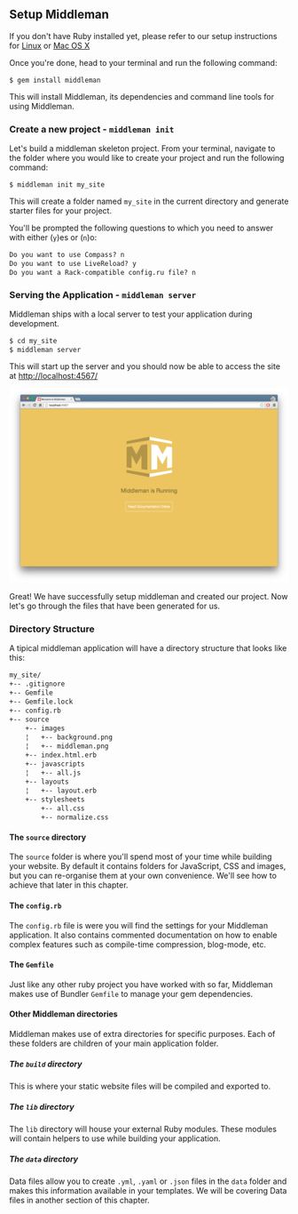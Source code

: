 ## Setup Middleman

If you don't have Ruby installed yet, please refer to our setup instructions for [Linux](https://craftacademy.gitbooks.io/caa_precourse/content/terminal/linux.html) or [Mac OS X](https://craftacademy.gitbooks.io/caa_precourse/content/terminal/mac_osx.html)

Once you're done, head to your terminal and run the following command:

```shell
$ gem install middleman
```

This will install Middleman, its dependencies and command line tools for using Middleman.

### Create a new project - `middleman init`

Let's build a middleman skeleton project. From your terminal, navigate to the folder where you would like to create your project and run the following command:

```shell
$ middleman init my_site
```

This will create a folder named `my_site` in the current directory and generate starter files for your project.

You'll be prompted the following questions to which you need to answer with either (`y`)es or (`n`)o:

```shell
Do you want to use Compass? n
Do you want to use LiveReload? y
Do you want a Rack-compatible config.ru file? n
```

### Serving the Application - `middleman server`

Middleman ships with a local server to test your application during development. 

```shell
$ cd my_site
$ middleman server
```

This will start up the server and you should now be able to access the site at [http://localhost:4567/](http://localhost:4567/)

![Middleman welcome screen](welcome_to_middleman.png)

Great! We have successfully setup middleman and created our project. Now let's go through the files that have been generated for us.

### Directory Structure

A tipical middleman application will have a directory structure that looks like this:

```shell
my_site/
+-- .gitignore
+-- Gemfile
+-- Gemfile.lock
+-- config.rb
+-- source
    +-- images
    ¦   +-- background.png
    ¦   +-- middleman.png
    +-- index.html.erb
    +-- javascripts
    ¦   +-- all.js
    +-- layouts
    ¦   +-- layout.erb
    +-- stylesheets
        +-- all.css
        +-- normalize.css
```

#### The `source` directory

The `source` folder is where you'll spend most of your time while building your website. By default it contains folders for JavaScript, CSS and images, but you can re-organise them at your own convenience. We'll see how to achieve that later in this chapter.

#### The `config.rb`

The `config.rb` file is were you will find the settings for your Middleman application. It also contains commented documentation on how to enable complex features such as compile-time compression, blog-mode, etc.

#### The `Gemfile`

Just like any other ruby project you have worked with so far, Middleman makes use of Bundler `Gemfile` to manage your gem dependencies.

#### Other Middleman directories

Middleman makes use of extra directories for specific purposes. Each of these folders are children of your main application folder.

##### The `build` directory

This is where your static website files will be compiled and exported to. 

##### The `lib` directory

The `lib` directory will house your external Ruby modules. These modules will contain helpers to use while building your application.

##### The `data` directory

Data files allow you to create `.yml`, `.yaml` or `.json` files in the `data` folder and makes this information available in your templates. We will be covering Data files in another section of this chapter.
